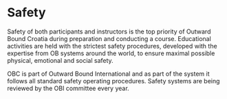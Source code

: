 # Safety

Safety of both participants and instructors is the top priority of Outward Bound Croatia during preparation and conducting a course. Educational activities are held with the strictest safety procedures, developed with the expertise from OB systems around the world, to ensure maximal possible physical, emotional and social safety.

OBC is part of Outward Bound International and as part of the system it follows all standard safety operating procedures. Safety systems are being reviewed by the OBI committee every year.
